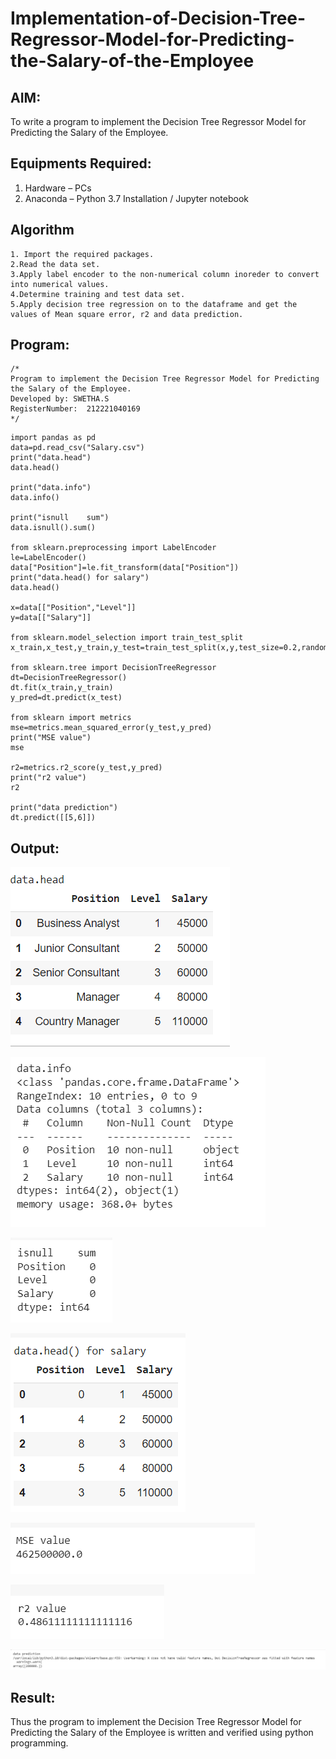 # Implementation-of-Decision-Tree-Regressor-Model-for-Predicting-the-Salary-of-the-Employee

## AIM:
To write a program to implement the Decision Tree Regressor Model for Predicting the Salary of the Employee.

## Equipments Required:
1. Hardware – PCs
2. Anaconda – Python 3.7 Installation / Jupyter notebook

## Algorithm
```
1. Import the required packages.
2.Read the data set.
3.Apply label encoder to the non-numerical column inoreder to convert into numerical values.
4.Determine training and test data set.
5.Apply decision tree regression on to the dataframe and get the values of Mean square error, r2 and data prediction.
 ```

## Program:
```
/*
Program to implement the Decision Tree Regressor Model for Predicting the Salary of the Employee.
Developed by: SWETHA.S
RegisterNumber:  212221040169
*/
```
```
import pandas as pd
data=pd.read_csv("Salary.csv")
print("data.head")
data.head()

print("data.info")
data.info()

print("isnull    sum")
data.isnull().sum()

from sklearn.preprocessing import LabelEncoder
le=LabelEncoder()
data["Position"]=le.fit_transform(data["Position"])
print("data.head() for salary")
data.head()

x=data[["Position","Level"]]
y=data[["Salary"]]

from sklearn.model_selection import train_test_split
x_train,x_test,y_train,y_test=train_test_split(x,y,test_size=0.2,random_state=2)

from sklearn.tree import DecisionTreeRegressor
dt=DecisionTreeRegressor()
dt.fit(x_train,y_train)
y_pred=dt.predict(x_test)

from sklearn import metrics
mse=metrics.mean_squared_error(y_test,y_pred)
print("MSE value")
mse

r2=metrics.r2_score(y_test,y_pred)
print("r2 value")
r2

print("data prediction")
dt.predict([[5,6]])
```

## Output:
![Decision Tree Regressor Model for Predicting the Salary of the Employee](1.png)

![Decision Tree Regressor Model for Predicting the Salary of the Employee](2.png)

![Decision Tree Regressor Model for Predicting the Salary of the Employee](3.png)

![Decision Tree Regressor Model for Predicting the Salary of the Employee](4.png)

![Decision Tree Regressor Model for Predicting the Salary of the Employee](5.png)

![Decision Tree Regressor Model for Predicting the Salary of the Employee](6.png)

![Decision Tree Regressor Model for Predicting the Salary of the Employee](7.png)


## Result:
Thus the program to implement the Decision Tree Regressor Model for Predicting the Salary of the Employee is written and verified using python programming.
